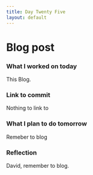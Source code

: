 ```yaml
---
title: Day Twenty Five
layout: default
---
```


# Blog post

### What I worked on today

This Blog.

### Link to commit

Nothing to link to

### What I plan to do tomorrow

Remeber to blog

### Reflection

David, remember to blog.
